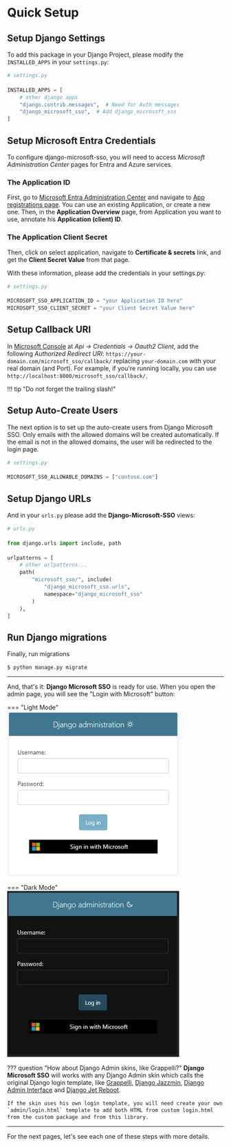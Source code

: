 # Quick Setup

## Setup Django Settings

To add this package in your Django Project, please modify the `INSTALLED_APPS` in your `settings.py`:

```python
# settings.py

INSTALLED_APPS = [
    # other django apps
    "django.contrib.messages",  # Need for Auth messages
    "django_microsoft_sso",  # Add django_microsoft_sso
]
```

## Setup Microsoft Entra Credentials

To configure django-microsoft-sso, you will need to access _Microsoft Administration Center_ pages for Entra and Azure
services.

### The Application ID

First, go to [Microsoft Entra Administration Center](https://entra.microsoft.com/?l=en.en-us#home) and navigate
to [App registrations page](https://portal.azure.com/#blade/Microsoft_AAD_RegisteredApps/ApplicationsListBlade). You can
use an existing Application, or create a new one.
Then, in the **Application Overview** page, from Application you want to use, annotate his **Application (client) ID**.

### The Application Client Secret

Then, click on select application, navigate to **Certificate & secrets** link, and get the **Client Secret Value**
from that page.

With these information, please add the credentials in your settings.py:

```python
# settings.py

MICROSOFT_SSO_APPLICATION_ID = "your Application ID here"
MICROSOFT_SSO_CLIENT_SECRET = "your Client Secret Value here"
```

## Setup Callback URI

In [Microsoft Console](https://console.cloud.microsoft.com/apis/credentials) at _Api -> Credentials -> Oauth2 Client_,
add the following _Authorized Redirect URI_: `https://your-domain.com/microsoft_sso/callback/`
replacing `your-domain.com`
with your
real domain (and Port). For example, if you're running locally, you can
use `http://localhost:8000/microsoft_sso/callback/`.

!!! tip "Do not forget the trailing slash!"

## Setup Auto-Create Users

The next option is to set up the auto-create users from Django Microsoft SSO. Only emails with the allowed domains will be
created automatically. If the email is not in the allowed domains, the user will be redirected to the login page.

```python
# settings.py

MICROSOFT_SSO_ALLOWABLE_DOMAINS = ["contoso.com"]
```

## Setup Django URLs

And in your `urls.py` please add the **Django-Microsoft-SSO** views:

```python
# urls.py

from django.urls import include, path

urlpatterns = [
    # other urlpatterns...
    path(
        "microsoft_sso/", include(
            "django_microsoft_sso.urls",
            namespace="django_microsoft_sso"
        )
    ),
]
```

## Run Django migrations

Finally, run migrations

```shell
$ python manage.py migrate
```

---

And, that's it: **Django Microsoft SSO** is ready for use. When you open the admin page, you will see the "Login with
Microsoft" button:

=== "Light Mode"
    ![](images/django_login_with_microsoft_light.png)

=== "Dark Mode"
    ![](images/django_login_with_microsoft_dark.png)

??? question "How about Django Admin skins, like Grappelli?"
**Django Microsoft SSO** will works with any Django Admin skin which calls the original Django login template, like
[Grappelli](https://github.com/sehmaschine/django-grappelli), [Django Jazzmin](https://github.com/farridav/django-jazzmin),
[Django Admin Interface](https://github.com/fabiocaccamo/django-admin-interface)
and [Django Jet Reboot](https://github.com/assem-ch/django-jet-reboot).

    If the skin uses his own login template, you will need create your own `admin/login.html` template to add both HTML from custom login.html from the custom package and from this library.

---

For the next pages, let's see each one of these steps with more details.
